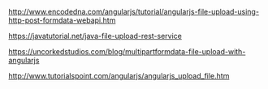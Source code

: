 http://www.encodedna.com/angularjs/tutorial/angularjs-file-upload-using-http-post-formdata-webapi.htm

https://javatutorial.net/java-file-upload-rest-service

https://uncorkedstudios.com/blog/multipartformdata-file-upload-with-angularjs

http://www.tutorialspoint.com/angularjs/angularjs_upload_file.htm